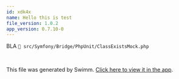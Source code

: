 ```yaml
---
id: xdk4x
name: Hello this is test
file_version: 1.0.2
app_version: 0.7.10-0
---
```


BLA `📄 src/Symfony/Bridge/PhpUnit/ClassExistsMock.php`

<br/>

This file was generated by Swimm. [Click here to view it in the app](http://localhost:5000/repos/Z2l0aHViJTNBJTNBc3ltZm9ueSUzQSUzQWlkb2dhbnplcg==/docs/xdk4x).